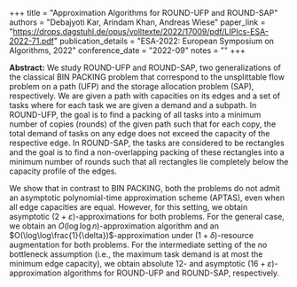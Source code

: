 +++
title = "Approximation Algorithms for ROUND-UFP and ROUND-SAP"
authors = "Debajyoti Kar, Arindam Khan, Andreas Wiese"
paper_link = "https://drops.dagstuhl.de/opus/volltexte/2022/17009/pdf/LIPIcs-ESA-2022-71.pdf"
publication_details = "ESA-2022: European Symposium on Algorithms, 2022"
conference_date = "2022-09"
notes = ""
+++

<b>Abstract:</b>
We study ROUND-UFP and ROUND-SAP, two generalizations of the classical BIN PACKING problem that correspond to the unsplittable flow problem on a path (UFP) and the storage allocation problem (SAP), respectively. We are given a path with capacities on its edges and a set of tasks where for each task we are given a demand and a subpath. In ROUND-UFP, the goal is to find a packing of all tasks into a minimum number of copies (rounds) of the given path such that for each copy, the total demand of tasks on any edge does not exceed the capacity of the respective edge. In ROUND-SAP, the tasks are considered to be rectangles and the goal is to find a non-overlapping packing of these rectangles into a minimum number of rounds such that all rectangles lie completely below the capacity profile of the edges.

We show that in contrast to BIN PACKING, both the problems do not admit an asymptotic polynomial-time approximation scheme (APTAS), even when all edge capacities are equal. However, for this setting, we obtain asymptotic $(2+\varepsilon)$-approximations for both problems. For the general case, we obtain an $O(\log\log n)$-approximation algorithm and an $O(\log\log\frac{1}{\delta})$-approximation under $(1+\delta)$-resource augmentation for both problems. For the intermediate setting of the no bottleneck assumption (i.e., the maximum task demand is at most the minimum edge capacity), we obtain absolute $12$- and asymptotic $(16+\varepsilon)$-approximation algorithms for ROUND-UFP and ROUND-SAP, respectively. 

